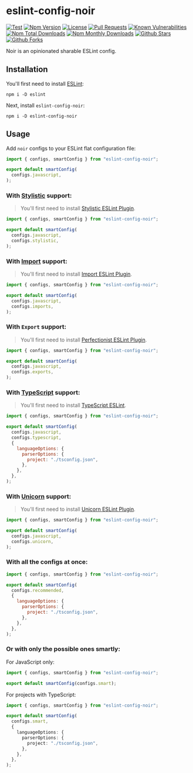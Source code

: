 # eslint-config-noir

[![Test](https://github.com/ardalanamini/eslint-config-noir/actions/workflows/test.yml/badge.svg)](https://github.com/ardalanamini/eslint-config-noir/actions/workflows/test.yml)
[![Npm Version](https://img.shields.io/npm/v/eslint-config-noir.svg)](https://www.npmjs.com/package/eslint-config-noir)
[![License](https://img.shields.io/github/license/ardalanamini/eslint-config-noir.svg)](https://github.com/ardalanamini/eslint-config-noir/blob/master/LICENSE)
[![Pull Requests](https://img.shields.io/badge/PRs-Welcome-brightgreen.svg)](https://github.com/ardalanamini/eslint-config-noir/pulls)
[![Known Vulnerabilities](https://snyk.io/test/github/ardalanamini/eslint-config-noir/badge.svg?targetFile=package.json)](https://snyk.io/test/github/ardalanamini/eslint-config-noir?targetFile=package.json)
[![Npm Total Downloads](https://img.shields.io/npm/dt/eslint-config-noir.svg)](https://www.npmjs.com/package/eslint-config-noir)
[![Npm Monthly Downloads](https://img.shields.io/npm/dm/eslint-config-noir.svg)](https://www.npmjs.com/package/eslint-config-noir)
[![Github Stars](https://img.shields.io/github/stars/ardalanamini/eslint-config-noir.svg?style=social&label=Stars)](https://github.com/ardalanamini/eslint-config-noir)
[![Github Forks](https://img.shields.io/github/forks/ardalanamini/eslint-config-noir.svg?style=social&label=Fork)](https://github.com/ardalanamini/eslint-config-noir)

Noir is an opinionated sharable ESLint config.

## Installation

You'll first need to install [ESLint](http://eslint.org):

```shell
npm i -D eslint
```

Next, install `eslint-config-noir`:

```shell
npm i -D eslint-config-noir
```

## Usage

Add `noir` configs to your ESLint flat configuration file:

```javascript
import { configs, smartConfig } from "eslint-config-noir";

export default smartConfig(
  configs.javascript,
);
```

### With [Stylistic](https://eslint.style) support:

> You'll first need to install [Stylistic ESLint Plugin](https://eslint.style).

```javascript
import { configs, smartConfig } from "eslint-config-noir";

export default smartConfig(
  configs.javascript,
  configs.stylistic,
);
```

### With [Import](https://github.com/import-js/eslint-plugin-import) support:

> You'll first need to install [Import ESLint Plugin](https://github.com/import-js/eslint-plugin-import).

```javascript
import { configs, smartConfig } from "eslint-config-noir";

export default smartConfig(
  configs.javascript,
  configs.imports,
);
```

### With `Export` support:

> You'll first need to install [Perfectionist ESLint Plugin](https://perfectionist.dev).

```javascript
import { configs, smartConfig } from "eslint-config-noir";

export default smartConfig(
  configs.javascript,
  configs.exports,
);
```

### With [TypeScript](https://www.typescriptlang.org) support:

> You'll first need to install [TypeScript ESLint](https://typescript-eslint.io).

```javascript
import { configs, smartConfig } from "eslint-config-noir";

export default smartConfig(
  configs.javascript,
  configs.typescript,
  {
    languageOptions: {
      parserOptions: {
        project: "./tsconfig.json",
      },
    },
  },
);
```

### With [Unicorn](https://github.com/sindresorhus/eslint-plugin-unicorn) support:

> You'll first need to install [Unicorn ESLint Plugin](https://github.com/sindresorhus/eslint-plugin-unicorn).

```javascript
import { configs, smartConfig } from "eslint-config-noir";

export default smartConfig(
  configs.javascript,
  configs.unicorn,
);
```

### With all the configs at once:

```javascript
import { configs, smartConfig } from "eslint-config-noir";

export default smartConfig(
  configs.recommended,
  {
    languageOptions: {
      parserOptions: {
        project: "./tsconfig.json",
      },
    },
  },
);
```

### Or with only the possible ones smartly:

For JavaScript only:

```javascript
import { configs, smartConfig } from "eslint-config-noir";

export default smartConfig(configs.smart);
```

For projects with TypeScript:

```typescript
import { configs, smartConfig } from "eslint-config-noir";

export default smartConfig(
  configs.smart,
  {
    languageOptions: {
      parserOptions: {
        project: "./tsconfig.json",
      },
    },
  },
);
```
